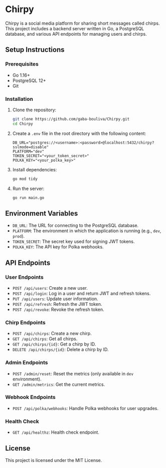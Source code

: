 
# Chirpy

Chirpy is a social media platform for sharing short messages called chirps. This project includes a backend server written in Go, a PostgreSQL database, and various API endpoints for managing users and chirps.

## Setup Instructions

### Prerequisites

- Go 1.16+
- PostgreSQL 12+
- Git

### Installation

1. Clone the repository:
    ```sh
    git clone https://github.com/gaba-bouliva/Chirpy.git
    cd Chirpy
    ```

2. Create a `.env` file in the root directory with the following content:
    ```properties
    DB_URL="postgres://<username>:<password>@localhost:5432/chirpy?sslmode=disable"
    PLATFORM="dev"
    TOKEN_SECRET="<your_token_secret>"
    POLKA_KEY="<your_polka_key>"
    ```

3. Install dependencies:
    ```sh
    go mod tidy
    ```

4. Run the server:
    ```sh
    go run main.go
    ```

## Environment Variables

- `DB_URL`: The URL for connecting to the PostgreSQL database.
- `PLATFORM`: The environment in which the application is running (e.g., `dev`, `prod`).
- `TOKEN_SECRET`: The secret key used for signing JWT tokens.
- `POLKA_KEY`: The API key for Polka webhooks.

## API Endpoints

### User Endpoints

- `POST /api/users`: Create a new user.
- `POST /api/login`: Log in a user and return JWT and refresh tokens.
- `PUT /api/users`: Update user information.
- `POST /api/refresh`: Refresh the JWT token.
- `POST /api/revoke`: Revoke the refresh token.

### Chirp Endpoints

- `POST /api/chirps`: Create a new chirp.
- `GET /api/chirps`: Get all chirps.
- `GET /api/chirps/{id}`: Get a chirp by ID.
- `DELETE /api/chirps/{id}`: Delete a chirp by ID.

### Admin Endpoints

- `POST /admin/reset`: Reset the metrics (only available in `dev` environment).
- `GET /admin/metrics`: Get the current metrics.

### Webhook Endpoints

- `POST /api/polka/webhooks`: Handle Polka webhooks for user upgrades.

### Health Check

- `GET /api/healthz`: Health check endpoint.

## License

This project is licensed under the MIT License.
